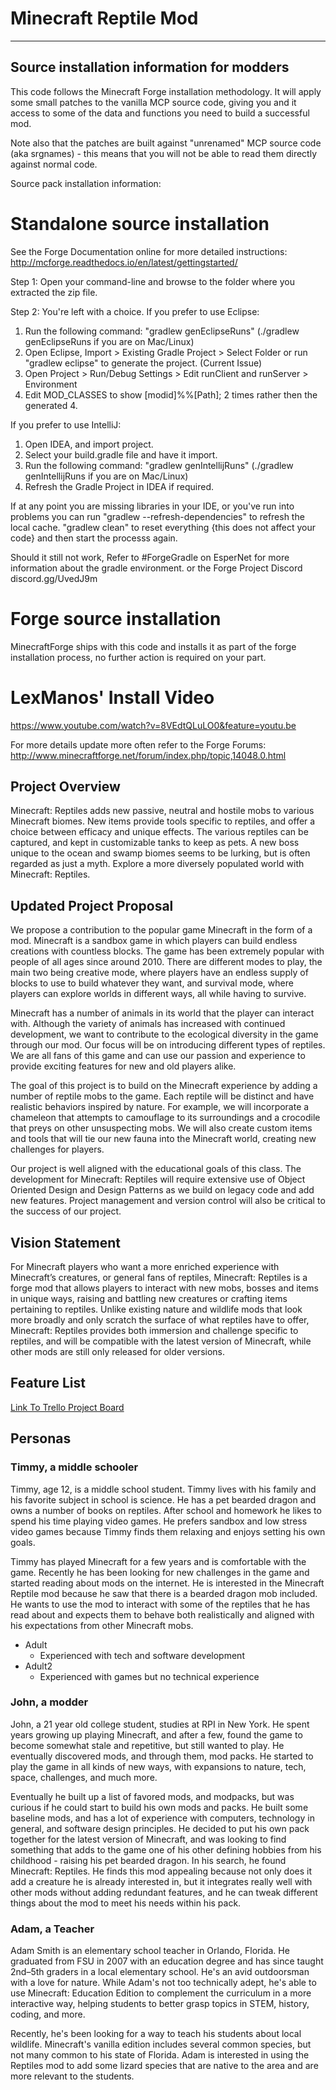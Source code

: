 # Minecraft Reptile Mod

-------------------------------------------
Source installation information for modders
-------------------------------------------
This code follows the Minecraft Forge installation methodology. It will apply
some small patches to the vanilla MCP source code, giving you and it access 
to some of the data and functions you need to build a successful mod.

Note also that the patches are built against "unrenamed" MCP source code (aka
srgnames) - this means that you will not be able to read them directly against
normal code.

Source pack installation information:

Standalone source installation
==============================

See the Forge Documentation online for more detailed instructions:
http://mcforge.readthedocs.io/en/latest/gettingstarted/

Step 1: Open your command-line and browse to the folder where you extracted the zip file.

Step 2: You're left with a choice.
If you prefer to use Eclipse:
1. Run the following command: "gradlew genEclipseRuns" (./gradlew genEclipseRuns if you are on Mac/Linux)
2. Open Eclipse, Import > Existing Gradle Project > Select Folder 
   or run "gradlew eclipse" to generate the project.
(Current Issue)
4. Open Project > Run/Debug Settings > Edit runClient and runServer > Environment
5. Edit MOD_CLASSES to show [modid]%%[Path]; 2 times rather then the generated 4.

If you prefer to use IntelliJ:
1. Open IDEA, and import project.
2. Select your build.gradle file and have it import.
3. Run the following command: "gradlew genIntellijRuns" (./gradlew genIntellijRuns if you are on Mac/Linux)
4. Refresh the Gradle Project in IDEA if required.

If at any point you are missing libraries in your IDE, or you've run into problems you can run "gradlew --refresh-dependencies" to refresh the local cache. "gradlew clean" to reset everything {this does not affect your code} and then start the processs again.

Should it still not work, 
Refer to #ForgeGradle on EsperNet for more information about the gradle environment.
or the Forge Project Discord discord.gg/UvedJ9m

Forge source installation
=========================
MinecraftForge ships with this code and installs it as part of the forge
installation process, no further action is required on your part.

LexManos' Install Video
=======================
https://www.youtube.com/watch?v=8VEdtQLuLO0&feature=youtu.be

For more details update more often refer to the Forge Forums:
http://www.minecraftforge.net/forum/index.php/topic,14048.0.html

## Project Overview
Minecraft: Reptiles adds new passive, neutral and hostile mobs to various Minecraft biomes.  New items provide tools specific to reptiles, and offer a choice between efficacy and unique effects.  The various reptiles can be captured, and kept in customizable tanks to keep as pets.  A new boss unique to the ocean and swamp biomes seems to be lurking, but is often regarded as just a myth.  Explore a more diversely populated world with Minecraft: Reptiles.

## Updated Project Proposal
We propose a contribution to the popular game Minecraft in the form of a mod.  Minecraft is a sandbox game in which players can build endless creations with countless blocks. The game has been extremely popular with people of all ages since around 2010. There are different modes to play, the main two being creative mode, where players have an endless supply of blocks to use to build whatever they want, and survival mode, where players can explore worlds in different ways, all while having to survive.

Minecraft has a number of animals in its world that the player can interact with.  Although the variety of animals has increased with continued development, we want to contribute to the ecological diversity in the game through our mod.  Our focus will be on introducing different types of reptiles.  We are all fans of this game and can use our passion and experience to provide exciting features for new and old players alike.

The goal of this project is to build on the Minecraft experience by adding a number of reptile mobs to the game.  Each reptile will be distinct and have realistic behaviors inspired by nature.  For example, we will incorporate a chameleon that attempts to camouflage to its surroundings and a crocodile that preys on other unsuspecting mobs.  We will also create custom items and tools that will tie our new fauna into the Minecraft world, creating new challenges for players.

Our project is well aligned with the educational goals of this class.  The development for Minecraft: Reptiles will require extensive use of Object Oriented Design and Design Patterns as we build on legacy code and add new features.  Project management and version control will also be critical to the success of our project.


## Vision Statement
For Minecraft players who want a more enriched experience with Minecraft’s creatures, or general fans of reptiles, Minecraft: Reptiles is a forge mod that allows players to interact with new mobs, bosses and items in unique ways, raising and battling new creatures or crafting items pertaining to reptiles.  Unlike existing nature and wildlife mods that look more broadly and only scratch the surface of what reptiles have to offer, Minecraft: Reptiles provides both immersion and challenge specific to reptiles, and will be compatible with the latest version of Minecraft, while other mods are still only released for older versions.

## Feature List
[Link To Trello Project Board](https://trello.com/b/eVUMAlvM/minecraft-reptile-mod)

## Personas
### Timmy, a middle schooler
Timmy, age 12, is a middle school student.  Timmy lives with his family and his favorite subject in school is science.  He has a pet bearded dragon and owns a number of books on reptiles.  After school and homework he likes to spend his time playing video games.  He prefers sandbox and low stress video games because Timmy finds them relaxing and enjoys setting his own goals.

Timmy has played Minecraft for a few years and is comfortable with the game.  Recently he has been looking for new challenges in the game and started reading about mods on the internet.  He is interested in the Minecraft Reptile mod because he saw that there is a bearded dragon mob included.  He wants to use the mod to interact with some of the reptiles that he has read about and expects them to behave both realistically and aligned with his expectations from other Minecraft mobs.

- Adult
	* Experienced with tech and software development
- Adult2
	* Experienced with games but no technical experience
	
### John, a modder
John, a 21 year old college student, studies at RPI in New York.  He spent years growing up playing Minecraft, and after a few, found the game to become somewhat stale and repetitive, but still wanted to play.  He eventually discovered mods, and through them, mod packs.  He started to play the game in all kinds of new ways, with expansions to nature, tech, space, challenges, and much more.  

Eventually he built up a list of favored mods, and modpacks, but was curious if he could start to build his own mods and packs.  He built some baseline mods, and has a lot of experience with computers, technology in general, and software design principles. He decided to put his own pack together for the latest version of Minecraft, and was looking to find something that adds to the game one of his other defining hobbies from his childhood - raising his pet bearded dragon.  In his search, he found Minecraft: Reptiles.  He finds this mod appealing because not only does it add a creature he is already interested in, but it integrates really well with other mods without adding redundant features, and he can tweak different things about the mod to meet his needs within his pack.

### Adam, a Teacher
Adam Smith is an elementary school teacher in Orlando, Florida.  He graduated from FSU in 2007 with an education degree and has since taught 2nd–5th graders in a local elementary school.  He's an avid outdoorsman with a love for nature.  While Adam's not too technically adept, he's able to use Minecraft: Education Edition to complement the curriculum in a more interactive way, helping students to better grasp topics in STEM, history, coding, and more.

Recently, he's been looking for a way to teach his students about local wildlife.  Minecraft's vanilla edition includes several common species, but not many common to his state of Florida.  Adam is interested in using the Reptiles mod to add some lizard species that are native to the area and are more relevant to the students.
